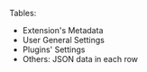 
Tables:

- Extension's Metadata
- User General Settings
- Plugins' Settings
- Others: JSON data in each row
